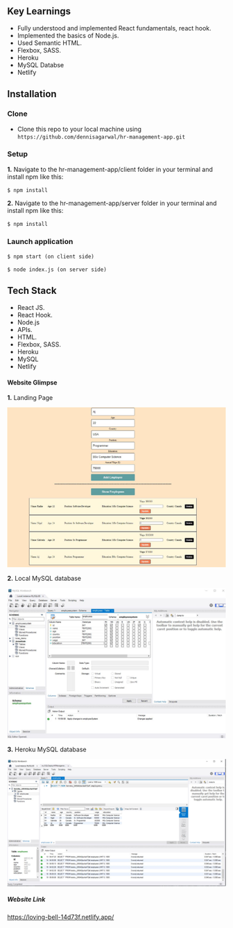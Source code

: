 ## Key Learnings

- Fully understood and implemented React fundamentals, react hook.
- Implemented the basics of Node.js.
- Used Semantic HTML.
- Flexbox, SASS.
- Heroku
- MySQL Databse
- Netlify


## Installation

### Clone

- Clone this repo to your local machine using `https://github.com/dennisagarwal/hr-management-app.git`

### Setup

 **1.** Navigate to the hr-management-app/client folder in your terminal and install npm like this:

```
$ npm install
```

 **2.** Navigate to the hr-management-app/server folder in your terminal and install npm like this:

```
$ npm install
```
### Launch application

```
$ npm start (on client side)
```

```
$ node index.js (on server side)
```

## Tech Stack

- React JS.
- React Hook.
- Node.js
- APIs.
- HTML.
- Flexbox, SASS.
- Heroku
- MySQL
- Netlify


#### Website Glimpse

 **1.** Landing Page

 ![](client/images/landing-page.JPG)

  **2.** Local MySQL database

 ![](client/images/database.JPG)

   **3.** Heroku MySQL database

 ![](client/images/heroku-server.JPG)


 ##### Website Link

 https://loving-bell-14d73f.netlify.app/